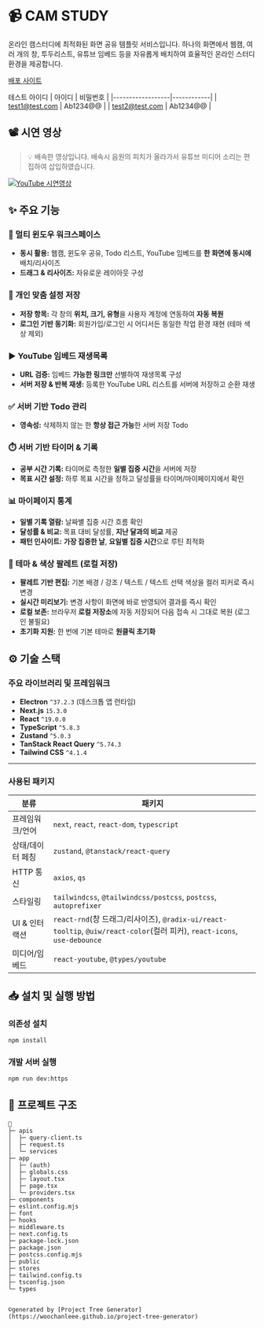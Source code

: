 # 📹 CAM STUDY

온라인 캠스터디에 최적화된 화면 공유 템플릿 서비스입니다. 하나의 화면에서 웹캠, 여러 개의 창, 투두리스트, 유튜브 임베드 등을 자유롭게 배치하여 효율적인 온라인 스터디 환경을 제공합니다.

[배포 사이트](https://cam-study.vercel.app)

테스트 아이디
| 아이디 | 비밀번호 |
|------------------|------------|
| test1@test.com | Ab1234@@ |
| test2@test.com | Ab1234@@ |

## 📽️ 시연 영상

> 💡 배속한 영상입니다. 배속시 음원의 피치가 올라가서 유튜브 미디어 소리는 편집하여 삽입하였습니다.

[![YouTube 시연영상](https://img.shields.io/badge/YouTube-Demo-red)](https://youtu.be/4rAnYHh7lVw)

## ✨ 주요 기능

### 🧩 멀티 윈도우 워크스페이스

- **동시 활용:** 웹캠, 윈도우 공유, Todo 리스트, YouTube 임베드를 **한 화면에 동시에** 배치/리사이즈
- **드래그 & 리사이즈:** 자유로운 레이아웃 구성

### 👤 개인 맞춤 설정 저장

- **저장 항목:** 각 창의 **위치, 크기, 유형**을 사용자 계정에 연동하여 **자동 복원**
- **로그인 기반 동기화:** 회원가입/로그인 시 어디서든 동일한 작업 환경 재현 (테마 색상 제외)

### ▶️ YouTube 임베드 재생목록

- **URL 검증:** 임베드 **가능한 링크만** 선별하여 재생목록 구성
- **서버 저장 & 반복 재생:** 등록한 YouTube URL 리스트를 서버에 저장하고 순환 재생

### ✅ 서버 기반 Todo 관리

- **영속성:** 삭제하지 않는 한 **항상 접근 가능**한 서버 저장 Todo

### ⏱️ 서버 기반 타이머 & 기록

- **공부 시간 기록:** 타이머로 측정한 **일별 집중 시간**을 서버에 저장
- **목표 시간 설정:** 하루 목표 시간을 정하고 달성률을 타이머/마이페이지에서 확인

### 📊 마이페이지 통계

- **일별 기록 열람:** 날짜별 집중 시간 흐름 확인
- **달성률 & 비교:** 목표 대비 달성률, **지난 달과의 비교** 제공
- **패턴 인사이트:** **가장 집중한 날**, **요일별 집중 시간**으로 루틴 최적화

### 🎨 테마 & 색상 팔레트 (로컬 저장)

- **팔레트 기반 편집:** 기본 배경 / 강조 / 텍스트 / 텍스트 선택 색상을 컬러 피커로 즉시 변경
- **실시간 미리보기:** 변경 사항이 화면에 바로 반영되어 결과를 즉시 확인
- **로컬 보존:** 브라우저 **로컬 저장소**에 자동 저장되어 다음 접속 시 그대로 복원 (로그인 불필요)
- **초기화 지원:** 한 번에 기본 테마로 **원클릭 초기화**

## ⚙️ 기술 스택

### 주요 라이브러리 및 프레임워크

- **Electron** `^37.2.3` (데스크톱 앱 런타임)
- **Next.js** `15.3.0`
- **React** `^19.0.0`
- **TypeScript** `^5.8.3`
- **Zustand** `^5.0.3`
- **TanStack React Query** `^5.74.3`
- **Tailwind CSS** `^4.1.4`

---

### 사용된 패키지

| 분류             | 패키지                                                                                                                   |
| ---------------- | ------------------------------------------------------------------------------------------------------------------------ |
| 프레임워크/언어  | `next`, `react`, `react-dom`, `typescript`                                                                               |
| 상태/데이터 페칭 | `zustand`, `@tanstack/react-query`                                                                                       |
| HTTP 통신        | `axios`, `qs`                                                                                                            |
| 스타일링         | `tailwindcss`, `@tailwindcss/postcss`, `postcss`, `autoprefixer`                                                         |
| UI & 인터랙션    | `react-rnd`(창 드래그/리사이즈), `@radix-ui/react-tooltip`, `@uiw/react-color`(컬러 피커), `react-icons`, `use-debounce` |
| 미디어/임베드    | `react-youtube`, `@types/youtube`                                                                                        |

## 📥 설치 및 실행 방법

### 의존성 설치

```bash
npm install
```

### 개발 서버 실행

```bash
npm run dev:https
```

## 📝 프로젝트 구조

```
📂
├─ apis
│  ├─ query-client.ts
│  ├─ request.ts
│  └─ services
├─ app
│  ├─ (auth)
│  ├─ globals.css
│  ├─ layout.tsx
│  ├─ page.tsx
│  └─ providers.tsx
├─ components
├─ eslint.config.mjs
├─ font
├─ hooks
├─ middleware.ts
├─ next.config.ts
├─ package-lock.json
├─ package.json
├─ postcss.config.mjs
├─ public
├─ stores
├─ tailwind.config.ts
├─ tsconfig.json
└─ types


©generated by [Project Tree Generator](https://woochanleee.github.io/project-tree-generator)
```
